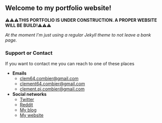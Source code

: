## Welcome to my portfolio website!

⚠️⚠️⚠️**THIS PORTFOLIO IS UNDER CONSTRUCTION. A PROPER WEBSITE WILL BE BUILD!**⚠️⚠️⚠️

_At the moment I'm just using a regular Jekyll theme to not leave a bank page._


### Support or Contact

If you want to contact me you can reach to one of these places

- **Emails**
  - [clem64.combier@gmail.com][mail1]
  - [clement64.combier@gmail.com][mail2]
  - [clement.pj.combier@gmail.com][mail3]
- **Social networks**
  - [Twitter][twitter]
  - [Reddit][reddit]
  - [My blog][blog]
  - [My website][website]


<!--Mails links variables-->
[mail1]: mailto:clem64.combier@gmail.com
[mail2]: mailto:clement64.combier@gmail.com
[mail3]: mailto:clement.pj.combier@gmail.com

<!--Social networks variables-->
[twitter]: https://twitter.com/Kutsatuta
[Reddit]: https://www.reddit.com/user/Ttikii

<!--Misc variables-->
[blog]: https://ttiki-blog.blogspot.com/
[website]: http://ttiki-hub.me
